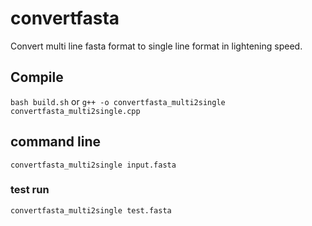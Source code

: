 # convertfasta
Convert multi line fasta format to single line format in lightening speed.


## Compile
`bash build.sh`
or 
`g++ -o convertfasta_multi2single convertfasta_multi2single.cpp`

## command line
`convertfasta_multi2single input.fasta`

### test run
`convertfasta_multi2single test.fasta`
